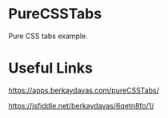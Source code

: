 # PureCSSTabs
Pure CSS tabs example.

# Useful Links

https://apps.berkaydavas.com/pureCSSTabs/

https://jsfiddle.net/berkaydavas/6qetn8fo/1/

